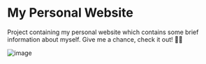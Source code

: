 # My Personal Website

Project containing my personal website which contains some brief information about myself. Give me a chance, check it out! 🥺💜

![image](https://github.com/monambike/monambike-website-web/assets/35270174/ef2fc913-512e-4643-82e7-7cf1ac966e0f)
